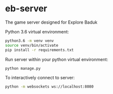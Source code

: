 # eb-server
The game server designed for Explore Baduk

Python 3.6 virtual environment:
```bash
python3.6 -m venv venv
source venv/bin/activate
pip install -r requirements.txt
```

Run server within your python virtual environment:
```bash
python manage.py
```

To interactively connect to server:
```bash
python -m websockets ws://localhost:8080
```
